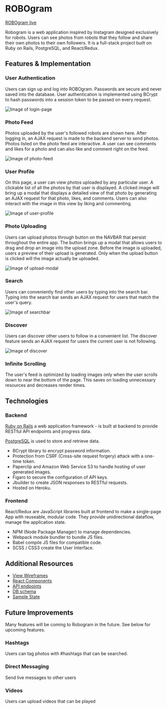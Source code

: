 # ROBOgram

[ROBOgram live][heroku]

[heroku]: http://www.robogram.site


Robogram is a web application inspired by Instagram designed exclusively for robots. Users can see photos from robots that they follow and share their own photos to their own followers. It is a full-stack project built on Ruby on Rails, PostgreSQL, and React/Redux.

## Features & Implementation

### User Authentication

Users can sign up and log into ROBOgram. Passwords are secure and never saved into the database. User authentication is implemented using BCrypt to hash passwords into a session token
to be passed on every request.  

![Image of login-page](https://github.com/kingsleyliao/ROBOgram/blob/master/app/assets/images/login-page.png)

### Photo Feed

Photos uploaded by the user's followed robots are shown here. After logging in, an AJAX request is made to the backend server to send photos. Photos listed on the photo feed are interactive. A user can see comments and likes for a photo and can also like and comment right on the feed.

![Image of photo-feed](https://github.com/kingsleyliao/ROBOgram/blob/master/app/assets/images/photo-feed-page.png)

### User Profile

On this page, a user can view photos uploaded by any particular user. A clickable list of all the photos by that user is displayed. A clicked image will bring up a modal that displays a detailed view of that photo by generating an AJAX request for that photo, likes, and comments. Users can also interact with the image in this view by liking and commenting.

![Image of user-profile](https://github.com/kingsleyliao/ROBOgram/blob/master/app/assets/images/user-profile-page.png)

### Photo Uploading

Users can upload photos through button on the NAVBAR that persist throughout the entire app. The button brings up a modal that allows users to drag and drop an image into the upload zone. Before the image is uploaded, users a preview of their upload is generated. Only when the upload button is clicked will the image actually be uploaded.

![Image of upload-modal](https://github.com/kingsleyliao/ROBOgram/blob/master/app/assets/images/upload-photo-modal.png)

### Search
Users can conveniently find other users by typing into the search bar. Typing into the search bar sends an AJAX request for users that match the user's query.

![Image of searchbar](https://github.com/kingsleyliao/ROBOgram/blob/master/app/assets/images/searchbar.png)

### Discover
Users can discover other users to follow in a convenient list. The discover feature sends an AJAX request for users the current user is not following.

![Image of discover](https://github.com/kingsleyliao/ROBOgram/blob/master/app/assets/images/discover-page.png)

### Infinite Scrolling

The user's feed is optimized by loading images only when the user scrolls down to near the bottom of the page. This saves on loading unnecessary resources and decreases render times.

## Technologies

### Backend
[Ruby on Rails](https://http://rubyonrails.org/) a web application framework - is built at backend to provide RESTful API endpoints and progress data.

[PostgreSQL](https://www.postgresql.org/) is used to store and retrieve data.

- BCrypt library to encrypt password information.
- Protection from CSRF (Cross-site request forgery) attack with a one-time token.
- Paperclip and Amazon Web Service S3 to handle hosting of user generated images.
- Figaro to secure the configuration of API keys.
- Jbuilder to create JSON responses to RESTful requests.
- Hosted on Heroku.

### Frontend
React/Redux are JavaScript libraries built at frontend to make a single-page App with reuseable, modular code. They provide unidirectional dataflow, manage the application state.

- NPM (Node Package Manager) to manage dependencies.
- Webpack module bundler to bundle JS files.
- Babel compile JS files for compatible code.
- SCSS / CSS3 create the User Interface.

## Additional Resources
- [View Wireframes](https://github.com/kingsleyliao/ROBOgram/tree/master/docs/wireframes)
- [React Components](component-hierarchy.md)
- [API endpoints](api-endpoints.md)
- [DB schema](schema.md)
- [Sample State](sample-state.md)

## Future Improvements

Many features will be coming to Robogram in the future. See below for upcoming features.

### Hashtags

Users can tag photos with #hashtags that can be searched.


### Direct Messaging

Send live messages to other users

### Videos

Users can upload videos that can be played
